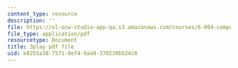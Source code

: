 ```yaml
---
content_type: resource
description: ''
file: https://ol-ocw-studio-app-qa.s3.amazonaws.com/courses/6-004-computation-structures-spring-2017/e8255a3875719ef49aa9370230b524c0_q38KAGAKORk.pdf
file_type: application/pdf
resourcetype: Document
title: 3play pdf file
uid: e8255a38-7571-9ef4-9aa9-370230b524c0
---
```

